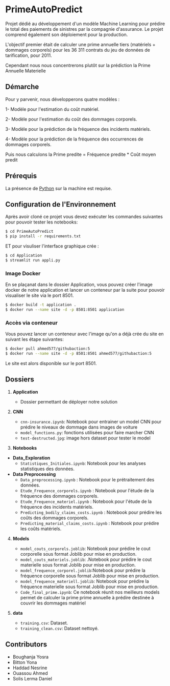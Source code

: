 # PrimeAutoPredict

Projet dédié au développement d'un modèle Machine Learning pour prédire le total des paiements de sinistres par la compagnie d'assurance. Le projet comprend également son déploiement pour la production.

L'objectif premier était de calculer une prime annuelle tiers (matériels + dommages corporels) pour les 36 311 contrats du jeu de données de tarification, pour 2011.

Cependant nous nous concentrerons plutôt sur la prédiction la Prime Annuelle Materielle

## Démarche
Pour y parvenir, nous développerons quatre modèles :

1- Modèle pour l'estimation du coût matériel.

2- Modèle pour l'estimation du coût des dommages corporels.

3- Modèle pour la prédiction de la fréquence des incidents matériels.

4- Modèle pour la prédiction de la fréquence des occurrences de dommages corporels.


Puis nous calculons la Prime predite  = Fréquence predite * Coût moyen​ predit ​


## Prérequis
La présence de [Python](https://www.python.org/) sur la machine est requise.

## Configuration de l'Environnement

Après avoir cloné ce projet  vous devez exécuter les commandes suivantes pour pouvoir tester les notebooks:

```bash
$ cd PrimeAutoPredict
$ pip install -r requirements.txt
```
ET pour visuliser l'interface graphique crée :
```bash
$ cd Application
$ streamlit run appli.py
```

### Image Docker

En se plaçanat dans le dossier Application, vous pouvez créer l'image docker de notre application et lancer un conteneur par la suite pour pouvoir visualiser le site via le port 8501.
```bash
$ docker build -t application .   
$ docker run --name site -d -p 8501:8501 application
```

### Accès via conteneur

Vous pouvez lancer un conteneur avec l'image qu'on a déjà crée du site en suivant les étape suivantes:
```bash
$ docker pull ahmed577/githubaction:5  
$ docker run --name site -d -p 8501:8501 ahmed577/githubaction:5
```
Le site est alors disponible sur le port 8501.

## Dossiers

1. **Application**
   - Dossier permettant de déployer notre solution 
     
2. **CNN**
   - `cnn-insurance.ipynb`: Notebook pour entrainer un model CNN pour prédire le niveaux de dommage dans images de voiture
   - `model_functions.py`: fonctions utilisées pour faire marcher CNN
   - `test-destructed.jpg`: image hors dataset pour tester le model
     
3. **Notebooks**

 * **Data_Exploration**
      - `Statistiques_Initiales.ipynb`: Notebook pour les analyses statistiques des données.
 * **Data Preprocessing**
   - `Data_preprocessing.ipynb` : Notebook pour le prétraitement des données.
   - `Etude_Frequence_corporels.ipynb` : Notebook pour l'étude de la fréquence des dommages corporels.
   - `Etude_Frequence_materiel.ipynb` : Notebook pour l'étude de la fréquence des incidents matériels.
   - `Predicting_bodily_claims_costs.ipynb` : Notebook pour prédire les coûts des dommages corporels.
   - `Predicting_material_claims_costs.ipynb` : Notebook pour prédire les coûts matériels.

4. **Models**
   - `model_couts_corporels.joblib`: Notebook pour prédire le cout corporelle sous format Joblib pour mise en production.
   - `model_couts_materiels.joblib`: .Notebook pour prédire le cout materielle sous format Joblib pour mise en production.
   - `model_frequence_corporel.joblib`:Notebook pour prédire la fréquence corporelle sous format Joblib pour mise en production.
   - `model_frequence_materiell.joblib`: Notebook pour prédire la fréquence materielle sous format Joblib pour mise en production.
   - `Code_final_prime.ipynb`: Ce notebook réunit nos meilleurs models permet de calculer la prime prime annuelle à prédire destinée à couvrir les dommages matériel


5. **data**
   - `training.csv`: Dataset.
   - `training_clean.csv`: Dataset nettoyé.
     
## Contributors

- Boughanja Yosra
- Bitton Yona
- Haddad Nesrine
- Ouassou Ahmed
- Solis Lerma Daniel
